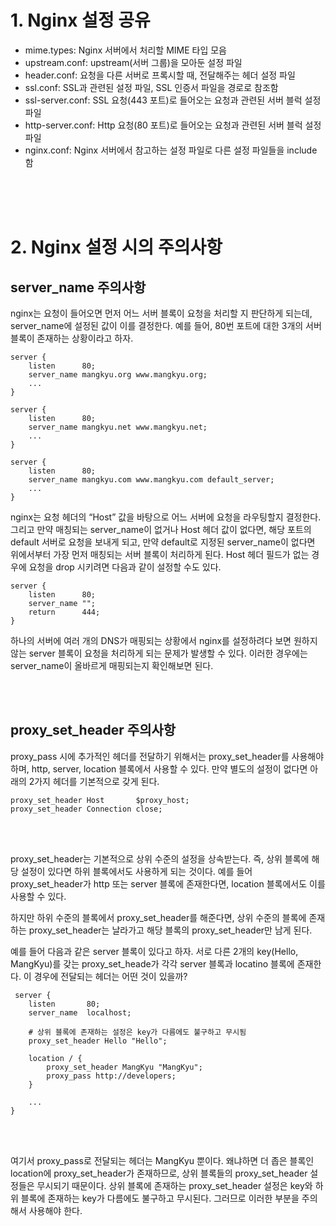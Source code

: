 # 1. Nginx 설정 공유
- mime.types: Nginx 서버에서 처리할 MIME 타입 모음
- upstream.conf: upstream(서버 그룹)을 모아둔 설정 파일
- header.conf: 요청을 다른 서버로 프록시할 때, 전달해주는 헤더 설정 파일 
- ssl.conf: SSL과 관련된 설정 파일, SSL 인증서 파일을 경로로 참조함
- ssl-server.conf: SSL 요청(443 포트)로 들어오는 요청과 관련된 서버 블럭 설정 파일
- http-server.conf: Http 요청(80 포트)로 들어오는 요청과 관련된 서버 블럭 설정 파일
- nginx.conf: Nginx 서버에서 참고하는 설정 파일로 다른 설정 파일들을 include 함


<br>
<br>
<br>

# 2. Nginx 설정 시의 주의사항
## server_name 주의사항

nginx는 요청이 들어오면 먼저 어느 서버 블록이 요청을 처리할 지 판단하게 되는데, server_name에 설정된 값이 이를 결정한다. 예를 들어, 80번 포트에 대한 3개의 서버 블록이 존재하는 상황이라고 하자.

```nginx
server {
    listen      80;
    server_name mangkyu.org www.mangkyu.org;
    ...
}

server {
    listen      80;
    server_name mangkyu.net www.mangkyu.net;
    ...
}

server {
    listen      80;
    server_name mangkyu.com www.mangkyu.com default_server;
    ...
}
```



nginx는 요청 헤더의 “Host” 값을 바탕으로 어느 서버에 요청을 라우팅할지 결정한다. 그리고 만약 매칭되는 server_name이 없거나 Host 헤더 값이 없다면, 해당 포트의 default 서버로 요청을 보내게 되고, 만약 default로 지정된 server_name이 없다면 위에서부터 가장 먼저 매칭되는 서버 블록이 처리하게 된다. 
Host 헤더 필드가 없는 경우에 요청을 drop 시키려면 다음과 같이 설정할 수도 있다.

```nginx
server {
    listen      80;
    server_name "";
    return      444;
}
```



하나의 서버에 여러 개의 DNS가 매핑되는 상황에서 nginx를 설정하려다 보면 원하지 않는 server 블록이 요청을 처리하게 되는 문제가 발생할 수 있다. 이러한 경우에는 server_name이 올바르게 매핑되는지 확인해보면 된다.

<br>
<br>

## proxy_set_header 주의사항
proxy_pass 시에 추가적인 헤더를 전달하기 위해서는 proxy_set_header를 사용해야 하며, http, server, location 블록에서 사용할 수 있다. 만약 별도의 설정이 없다면 아래의 2가지 헤더를 기본적으로 갖게 된다.

```nginx
proxy_set_header Host       $proxy_host;
proxy_set_header Connection close;
```

<br>
<br>

proxy_set_header는 기본적으로 상위 수준의 설정을 상속받는다. 즉, 상위 블록에 해당 설정이 있다면 하위 블록에서도 사용하게 되는 것이다. 예를 들어 proxy_set_header가 http 또는 server 블록에 존재한다면, location 블록에서도 이를 사용할 수 있다.

하지만 하위 수준의 블록에서 proxy_set_header를 해준다면, 상위 수준의 블록에 존재하는 proxy_set_header는 날라가고 해당 블록의 proxy_set_header만 남게 된다.

예를 들어 다음과 같은 server 블록이 있다고 하자. 서로 다른 2개의 key(Hello, MangKyu)를 갖는 proxy_set_heade가 각각 server 블록과 locatino 블록에 존재한다. 이 경우에 전달되는 헤더는 어떤 것이 있을까?

```nginx
 server {
    listen       80;
    server_name  localhost;
    
    # 상위 블록에 존재하는 설정은 key가 다름에도 불구하고 무시됨
    proxy_set_header Hello "Hello";
    
    location / {
        proxy_set_header MangKyu "MangKyu";
        proxy_pass http://developers;
    }        
    
    ...
}
```


<br>
<br>

여기서 proxy_pass로 전달되는 헤더는 MangKyu 뿐이다. 왜냐하면 더 좁은 블록인 location에 proxy_set_header가 존재하므로, 상위 블록들의 proxy_set_header 설정들은 무시되기 때문이다. 상위 블록에 존재하는 proxy_set_header 설정은 key와 하위 블록에 존재하는 key가 다름에도 불구하고 무시된다. 그러므로 이러한 부분을 주의해서 사용해야 한다.
